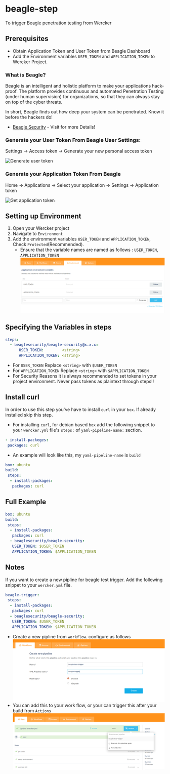 # beagle-step
To trigger Beagle penetration testing from Wercker

## Prerequisites

* Obtain Application Token and User Token from Beagle Dashboard
* Add the Environment variables `USER_TOKEN` and `APPLICATION_TOKEN` to Wercker Project. 

### What is Beagle?

Beagle is an intelligent and holistic platform to make your applications hack-proof. The platform provides continuous and automated Penetration Testing (under human supervision) for organizations, so that they can always stay on top of the cyber threats.

In short, Beagle finds out how deep your system can be penetrated. Know it before the hackers do! 

* [Beagle Security](https://beaglesecurity.com/) - Visit for more Details!

### Generate your User Token From Beagle User Settings:
  Settings -> Access token -> Generate your new personal access token

![Generate user token](https://beagle-assets.s3.ca-central-1.amazonaws.com/share/usertoken.png)

### Generate your Application Token From Beagle<br></h3>
  Home -> Applications -> Select your application -> Settings -> Application token

![Get application token](https://beagle-assets.s3.ca-central-1.amazonaws.com/share/apptoken.png)

## Setting up Environment

1. Open your Wercker project
2. Navigate to `Environment`
3. Add the environment variables `USER_TOKEN` and `APPLICATION_TOKEN`, Check `Protected`(Recommended).
	* Ensure that the variable names are named as follows : `USER_TOKEN`, `APPLICATION_TOKEN`
![environment](/images/1.png)

## Specifying the Variables in steps
```yaml
steps:
  - beaglesecurity/beagle-security@x.x.x:
      USER_TOKEN:        <string> 
      APPLICATION_TOKEN: <string> 
```
* For `USER_TOKEN` Replace `<string>` with `$USER_TOKEN`
* For `APPLICATION_TOKEN` Replace `<string>` with `$APPLICATION_TOKEN`
* For Security Reasons it is always recommended to set tokens in your project environment. Never pass tokens as plaintext through steps!!

## Install curl
In order to use this step you've have to install `curl` in your `box`. If already installed skip this step. 
* For installing `curl`, for debian based `box` add the following snippet to your `wercker.yml` file's `steps:` of `yaml-pipeline-name:` section. 
```yaml
- install-packeges:
 packages: curl
```
* An example will look like this, my `yaml-pipeline-name` is `build`
```yaml
box: ubuntu
build:
 steps:
  - install-packages:
   packages: curl
```

## Full Example
```yaml
box: ubuntu
build:
 steps:
  - install-packages:
   packages: curl
  - beaglesecurity/beagle-security:
   USER_TOKEN: $USER_TOKEN 
   APPLICATION_TOKEN: $APPLICATION_TOKEN
``` 
## Notes
If you want to create a new pipline for beagle test trigger. Add the following snippet to your `wercker.yml` file.
```yaml
beagle-trigger:
 steps:
  - install-packages:
   packages: curl
  - beaglesecurity/beagle-security:
   USER_TOKEN: $USER_TOKEN 
   APPLICATION_TOKEN: $APPLICATION_TOKEN
``` 
* Create a new pipline from `workflow`. configure as follows
![pipline](/images/2.png)
* You can add this to your work flow, or your can trigger this after your build from `Actions`
![actions](/images/3.png)


